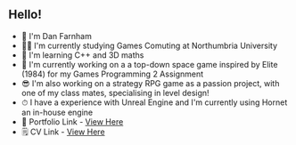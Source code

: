 ## Hello!
- 👋 I'm Dan Farnham
- 👨‍🎓 I'm currently studying Games Comuting at Northumbria University <br>
- 🔭 I'm learning C++ and 3D maths <br>
- 🌱 I'm currently working on a a top-down space game inspired by Elite (1984) for my Games Programming 2 Assignment <br>
- 😎 I'm also working on a strategy RPG game as a passion project, with one of my class mates, specialising in level design! <br>
- ⏱ I have a experience with Unreal Engine and I'm currently using Hornet an in-house engine <br>
- 📁 Portfolio Link - [View Here](https://duckmemz.github.io/) <br>
- 🗒️ CV Link - [View Here](https://drive.google.com/file/d/12ptyJqBauiJUpkNHk0LewvDObnaYB7-A/view) <br>
